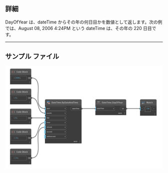 ## 詳細
DayOfYear は、dateTime からその年の何日目かを数値として返します。次の例では、August 08, 2006 4:24PM という dateTime は、その年の 220 日目です。
___
## サンプル ファイル

![DayOfYear](./DSCore.DateTime.DayOfYear_img.jpg)

